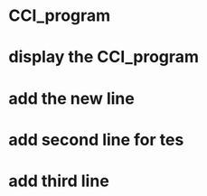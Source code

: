# CCI_program
# display the CCI_program
# add the new line
# add second line for tes
# add third line